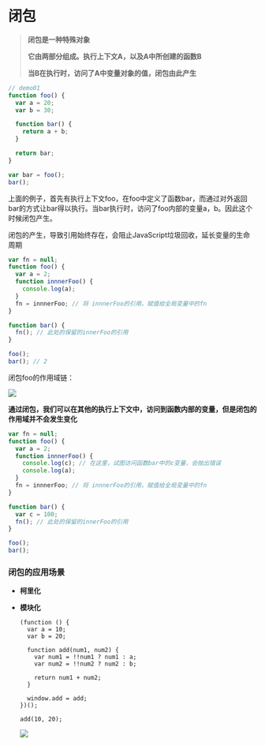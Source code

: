 # 闭包

> **闭包是一种特殊对象**
> 
> **它由两部分组成。执行上下文A，以及A中所创建的函数B**
> 
> **当B在执行时，访问了A中变量对象的值，闭包由此产生**

```javascript
// demo01
function foo() {
  var a = 20;
  var b = 30;

  function bar() {
    return a + b;
  }

  return bar;
}

var bar = foo();
bar();
```

上面的例子，首先有执行上下文foo，在foo中定义了函数bar，而通过对外返回bar的方式让bar得以执行。当bar执行时，访问了foo内部的变量a，b。因此这个时候闭包产生。

闭包的产生，导致引用始终存在，会阻止JavaScript垃圾回收，延长变量的生命周期

```javascript
var fn = null;
function foo() {
  var a = 2;
  function innnerFoo() {
    console.log(a);
  }
  fn = innnerFoo; // 将 innnerFoo的引用，赋值给全局变量中的fn
}

function bar() {
  fn(); // 此处的保留的innerFoo的引用
}

foo();
bar(); // 2
```

闭包foo的作用域链：

![](https://upload-images.jianshu.io/upload_images/599584-aacdb7b7ba2468da.png?imageMogr2/auto-orient/strip|imageView2/2/w/1200/format/webp)

**通过闭包，我们可以在其他的执行上下文中，访问到函数内部的变量，但是闭包的作用域并不会发生变化**

```javascript
var fn = null;
function foo() {
  var a = 2;
  function innnerFoo() {
    console.log(c); // 在这里，试图访问函数bar中的c变量，会抛出错误
    console.log(a);
  }
  fn = innnerFoo; // 将 innnerFoo的引用，赋值给全局变量中的fn
}

function bar() {
  var c = 100;
  fn(); // 此处的保留的innerFoo的引用
}

foo();
bar();
```

### 闭包的应用场景

- **柯里化**

- **模块化**
  
  ```
  (function () {
    var a = 10;
    var b = 20;
  
    function add(num1, num2) {
      var num1 = !!num1 ? num1 : a;
      var num2 = !!num2 ? num2 : b;
  
      return num1 + num2;
    }
  
    window.add = add;
  })();
  
  add(10, 20);
  ```
  
  ![](https://upload-images.jianshu.io/upload_images/599584-147ebb03cacc6609.png?imageMogr2/auto-orient/strip|imageView2/2/w/1200/format/webp)